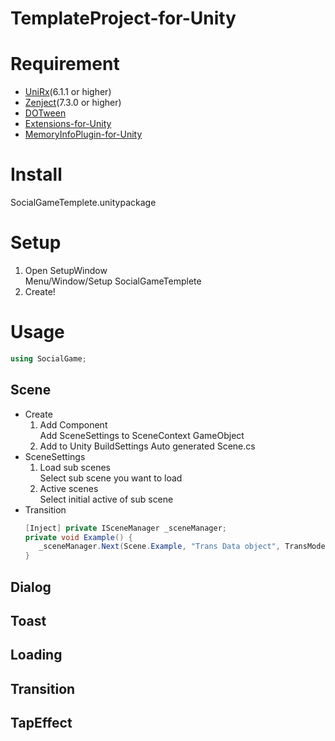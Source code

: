 # TemplateProject-for-Unity

# Requirement
* [UniRx](https://github.com/neuecc/UniRx)(6.1.1 or higher)
* [Zenject](https://github.com/svermeulen/Zenject)(7.3.0 or higher)
* [DOTween](https://github.com/Demigiant/dotween)
* [Extensions-for-Unity](https://github.com/hiyorin/Extensions-for-Unity)
* [MemoryInfoPlugin-for-Unity](https://github.com/hiyorin/MemoryInfoPlugin-for-Unity)

# Install
SocialGameTemplete.unitypackage

# Setup
  1. Open SetupWindow  
    Menu/Window/Setup SocialGameTemplete
  1. Create!

# Usage
```cs
using SocialGame;
```

## Scene
* Create
  1. Add Component  
    Add SceneSettings to SceneContext GameObject
  1. Add to Unity BuildSettings
    Auto generated Scene.cs
* SceneSettings
  1. Load sub scenes  
    Select sub scene you want to load
  1. Active scenes  
    Select initial active of sub scene
* Transition
  ```cs
  [Inject] private ISceneManager _sceneManager;
  private void Example() {
     _sceneManager.Next(Scene.Example, "Trans Data object", TransMode.BlackFade));
  }
  ```

## Dialog

## Toast

## Loading

## Transition

## TapEffect
